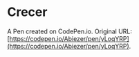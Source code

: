 # Crecer

A Pen created on CodePen.io. Original URL: [https://codepen.io/Abiezer/pen/yLoqYRP](https://codepen.io/Abiezer/pen/yLoqYRP).


